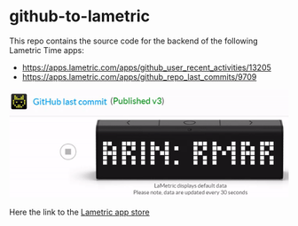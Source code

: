 # github-to-lametric
This repo contains the source code for the backend of the following Lametric Time apps:

* <https://apps.lametric.com/apps/github_user_recent_activities/13205>
* <https://apps.lametric.com/apps/github_repo_last_commits/9709> 

![lametric animation](media/lametric.gif)

Here the link to  the <a href="https://apps.lametric.com/apps/github_last_commit/9709" target="_blank">Lametric app store</a>

